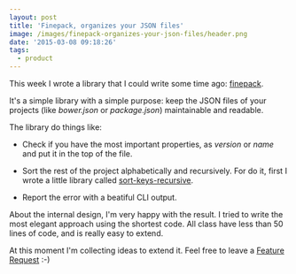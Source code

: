 ```yaml
---
layout: post
title: 'Finepack, organizes your JSON files'
image: /images/finepack-organizes-your-json-files/header.png
date: '2015-03-08 09:18:26'
tags:
  - product
---
```


This week I wrote a library that I could write some time ago: [finepack](https://github.com/Kikobeats/finepack).

It's a simple library with a simple purpose: keep the JSON files of your projects (like *bower.json* or *package.json*) maintainable and readable.

The library do things like:

- Check if you have the most important properties, as *version* or *name* and put it in the top of the file.

- Sort the rest of the project alphabetically and recursively. For do it, first I wrote a little library called [sort-keys-recursive](https://github.com/Kikobeats/sort-keys-recursive).

- Report the error with a beatiful CLI output.

About the internal design, I'm very happy with the result. I tried to write the most elegant approach using the shortest code. All class have less than 50 lines of code, and is really easy to extend.

At this moment I'm collecting ideas to extend it. Feel free to leave a [Feature Request](https://github.com/Kikobeats/finepack/labels/Feature%20Request) :-)
